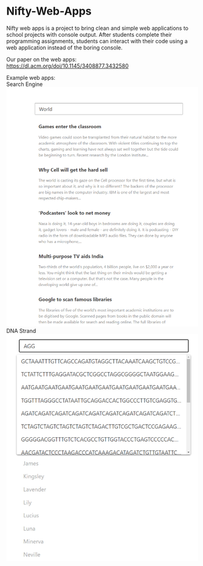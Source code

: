# Nifty-Web-Apps
Nifty web apps is a project to bring clean and simple web applications to school projects with console output. After students complete their programming assignments, students can interact with their code using a web application instead of the boring console.  

Our paper on the web apps: https://dl.acm.org/doi/10.1145/3408877.3432580

Example web apps:  
Search Engine
![Search Engine](Search%20Engine.png)  
DNA Strand
![DNA Strand](DNAStrand.png)
